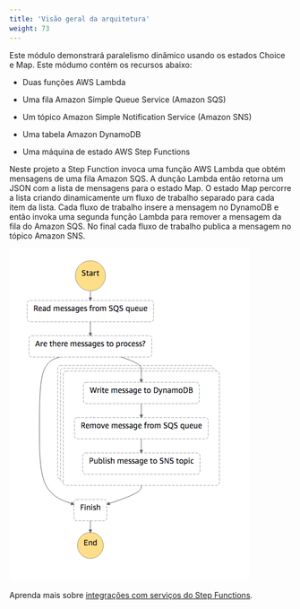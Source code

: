 ```yaml
---
title: 'Visão geral da arquitetura'
weight: 73
---
```


Este módulo demonstrará paralelismo dinâmico usando os estados Choice e Map. Este módumo contém os recursos abaixo:

- Duas funções AWS Lambda

- Uma fila Amazon Simple Queue Service (Amazon SQS)

- Um tópico Amazon Simple Notification Service (Amazon SNS)

- Uma tabela Amazon DynamoDB

- Uma máquina de estado AWS Step Functions

Neste projeto a Step Function invoca uma função AWS Lambda que obtém mensagens de uma fila Amazon SQS. A dunção Lambda então retorna um JSON com a lista de mensagens para o estado Map. O estado Map percorre a lista criando dinamicamente um fluxo de trabalho separado para cada item da lista. Cada fluxo de trabalho insere a mensagem no DynamoDB e então invoka uma segunda função Lambda para remover a mensagem da fila do Amazon SQS. No final cada fluxo de trabalho publica a mensagem no tópico Amazon SNS.

![Visual Workflow](/static/img/module-5/visual-workflow.png)

Aprenda mais sobre [integrações com serviços do Step Functions](https://docs.aws.amazon.com/step-functions/latest/dg/concepts-service-integrations.html).
